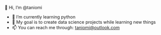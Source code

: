 👋 Hi, I’m @taniomi

- 🌱 I’m currently learning python
- 🏹 My goal is to create data science projects while learning new things
- 📫 You can reach me through: taniomi@outlook.com

<!---
taniomi/taniomi is a ✨ special ✨ repository because its `README.md` (this file) appears on your GitHub profile.
You can click the Preview link to take a look at your changes.
--->
